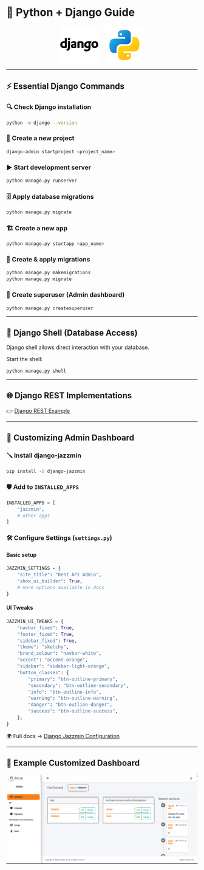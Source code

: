 
# 🐍 Python + Django Guide

<div align="center" style="display: flex; align-items: center; justify-content: center; gap: 20px; flex-wrap: wrap;">
  <img src="./images/icon.png" alt="Python Icon" width="100"/>
  <img src="./images/python.png" alt="Django Icon" width="100"/>
</div>

---

## ⚡ Essential Django Commands  

### 🔍 Check Django installation
```sh
python -m django --version
```

### 📂 Create a new project
```sh
django-admin startproject <project_name>
```

### ▶️ Start development server
```sh
python manage.py runserver
```

### 🗄️ Apply database migrations
```sh
python manage.py migrate
```

### 🏗️ Create a new app
```sh
python manage.py startapp <app_name>
```

### 🔄 Create & apply migrations
```sh
python manage.py makemigrations
python manage.py migrate
```

### 🔑 Create superuser (Admin dashboard)
```sh
python manage.py createsuperuser
```

---

## 🐚 Django Shell (Database Access)

Django shell allows direct interaction with your database.  

Start the shell:
```sh
python manage.py shell
```

---

## 🌐 Django REST Implementations  

👉 [Django REST Example](https://github.com/suraj-repositories/Django_practice/blob/main/Django_05_rest_2/README.md)

---

## 🎨 Customizing Admin Dashboard  

### 🪛 Install **django-jazzmin**
```sh
pip install -U django-jazzmin
```

### 🛡 Add to `INSTALLED_APPS`
```python
INSTALLED_APPS = [
    "jazzmin",
    # other apps
]
```

### 🛠 Configure Settings (`settings.py`)  

#### Basic setup
```python
JAZZMIN_SETTINGS = {
    "site_title": "Rest API Admin",
    "show_ui_builder": True,
    # more options available in docs
}
```

#### UI Tweaks
```python
JAZZMIN_UI_TWEAKS = {
    "navbar_fixed": True,
    "footer_fixed": True,
    "sidebar_fixed": True,
    "theme": "sketchy",
    "brand_colour": "navbar-white",
    "accent": "accent-orange",
    "sidebar": "sidebar-light-orange",
    "button_classes": {
        "primary": "btn-outline-primary",
        "secondary": "btn-outline-secondary",
        "info": "btn-outline-info",
        "warning": "btn-outline-warning",
        "danger": "btn-outline-danger",
        "success": "btn-outline-success",
    },
}
```

🌍 Full docs → [Django Jazzmin Configuration](https://django-jazzmin.readthedocs.io/configuration/)  

---

## 🦚 Example Customized Dashboard  

<img src="./images/jazzmin-dashboard.png" alt="Jazzmin Dashboard Preview" width="600"/>


